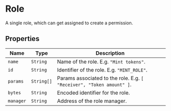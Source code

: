 # Role

A single role, which can get assigned to create a permission.

## Properties

| Name      | Type       | Description                                                           |
| --------- | ---------- | --------------------------------------------------------------------- |
| `name`    | `String`   | Name of the role. E.g. `"Mint tokens"`.                               |
| `id`      | `String`   | Identifier of the role. E.g. `"MINT_ROLE"`.                           |
| `params`  | `String[]` | Params associated to the role. E.g. `[ "Receiver", "Token amount" ]`. |
| `bytes`   | `String`   | Encoded identifier for the role.                                      |
| `manager` | `String`   | Address of the role manager.                                          |
